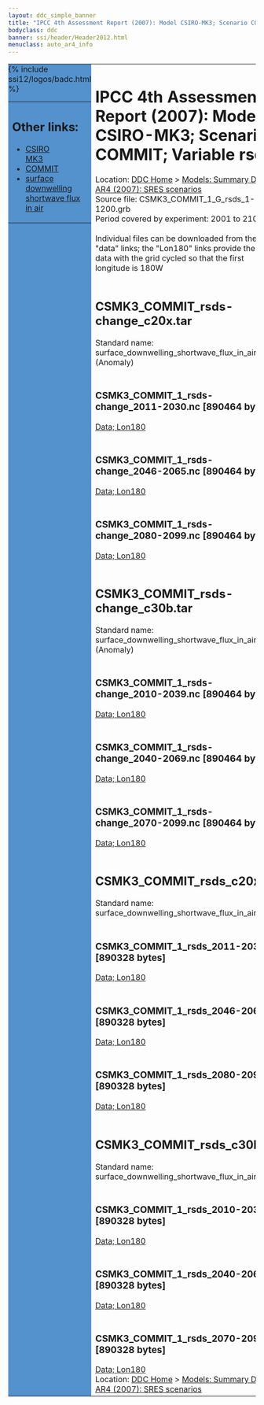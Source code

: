 ```yaml
---
layout: ddc_simple_banner
title: "IPCC 4th Assessment Report (2007): Model CSIRO-MK3; Scenario COMMIT; Variable rsds"
bodyclass: ddc
banner: ssi/header/Header2012.html
menuclass: auto_ar4_info
---
```



<table width="100%" border="0" cellspacing="0" cellpadding="0" style="border-collapse: collapse;">
<tr style="margin:0;padding:0;border:0;">
<td style="margin:0;padding:0;border:0;height:1pt;width:150pt;background:#5492CD;" valign="top" >

<div id="lh-col2" class="auto_ar4_info">
<table class="menumain" bgcolor="#5492CD" cellspacing="0" width="100%" border="0">
<tr><td>
<h2> Other links:</h2>
<ul>
<li><a href="/auto/ar4/model-CSIRO-MK3.html">CSIRO<br/>MK3</a></li>
<li><a href="/auto/ar4/scenario-COMMIT.html">COMMIT</a></li>
<li><a href="/auto/ar4/var-surface_downwelling_shortwave_flux_in_air.html">surface downwelling<br/> shortwave flux in air</a></li>
</ul>
</td></tr>
{% include ssi12/logos/badc.html %}
</table>
</div>
</td>
<td><h1>IPCC 4th Assessment Report (2007): Model CSIRO-MK3; Scenario COMMIT; Variable rsds</h1>

<!-- Breadcrumb1 -->
<div id="breadcrumb1" align="left">
Location: <a href="/index.html">DDC Home</a> > <a href="/sim/gcm_clim/">Models: Summary Data</a>
> <a href="/sim/gcm_clim/SRES_AR4/index.html">AR4 (2007): SRES scenarios</a>
</div>
<!-- End of Breadcrumb1 -->Source file: CSMK3_COMMIT_1_G_rsds_1-1200.grb
<br/>
Period covered by experiment: 2001 to 2100<br/>
<br/>Individual files can be downloaded from the "data" links; the "Lon180" links provide the same data
         with the grid cycled so that the first longitude is 180W<br/>
<br/><h2>CSMK3_COMMIT_rsds-change_c20x.tar</h2>
Standard name: surface_downwelling_shortwave_flux_in_air (Anomaly)<br>
<br/><h3>CSMK3_COMMIT_1_rsds-change_2011-2030.nc [890464 bytes]</h3>
<a href="http://apps.ipcc-data.org/cgi-bin/downl/ar4_nc/rsds/CSMK3_COMMIT_1_rsds-change_2011-2030.nc">Data; </a><a href="http://apps.ipcc-data.org/cgi-bin/downl/ar4_nc/rsds/CSMK3_COMMIT_1_rsds-change_2011-2030.cyto180.nc"> Lon180</a><br/>
<br/><h3>CSMK3_COMMIT_1_rsds-change_2046-2065.nc [890464 bytes]</h3>
<a href="http://apps.ipcc-data.org/cgi-bin/downl/ar4_nc/rsds/CSMK3_COMMIT_1_rsds-change_2046-2065.nc">Data; </a><a href="http://apps.ipcc-data.org/cgi-bin/downl/ar4_nc/rsds/CSMK3_COMMIT_1_rsds-change_2046-2065.cyto180.nc"> Lon180</a><br/>
<br/><h3>CSMK3_COMMIT_1_rsds-change_2080-2099.nc [890464 bytes]</h3>
<a href="http://apps.ipcc-data.org/cgi-bin/downl/ar4_nc/rsds/CSMK3_COMMIT_1_rsds-change_2080-2099.nc">Data; </a><a href="http://apps.ipcc-data.org/cgi-bin/downl/ar4_nc/rsds/CSMK3_COMMIT_1_rsds-change_2080-2099.cyto180.nc"> Lon180</a><br/>
<br/><h2>CSMK3_COMMIT_rsds-change_c30b.tar</h2>
Standard name: surface_downwelling_shortwave_flux_in_air (Anomaly)<br>
<br/><h3>CSMK3_COMMIT_1_rsds-change_2010-2039.nc [890464 bytes]</h3>
<a href="http://apps.ipcc-data.org/cgi-bin/downl/ar4_nc/rsds/CSMK3_COMMIT_1_rsds-change_2010-2039.nc">Data; </a><a href="http://apps.ipcc-data.org/cgi-bin/downl/ar4_nc/rsds/CSMK3_COMMIT_1_rsds-change_2010-2039.cyto180.nc"> Lon180</a><br/>
<br/><h3>CSMK3_COMMIT_1_rsds-change_2040-2069.nc [890464 bytes]</h3>
<a href="http://apps.ipcc-data.org/cgi-bin/downl/ar4_nc/rsds/CSMK3_COMMIT_1_rsds-change_2040-2069.nc">Data; </a><a href="http://apps.ipcc-data.org/cgi-bin/downl/ar4_nc/rsds/CSMK3_COMMIT_1_rsds-change_2040-2069.cyto180.nc"> Lon180</a><br/>
<br/><h3>CSMK3_COMMIT_1_rsds-change_2070-2099.nc [890464 bytes]</h3>
<a href="http://apps.ipcc-data.org/cgi-bin/downl/ar4_nc/rsds/CSMK3_COMMIT_1_rsds-change_2070-2099.nc">Data; </a><a href="http://apps.ipcc-data.org/cgi-bin/downl/ar4_nc/rsds/CSMK3_COMMIT_1_rsds-change_2070-2099.cyto180.nc"> Lon180</a><br/>
<br/><h2>CSMK3_COMMIT_rsds_c20x.tar</h2>
Standard name: surface_downwelling_shortwave_flux_in_air<br>
<br/><h3>CSMK3_COMMIT_1_rsds_2011-2030.nc [890328 bytes]</h3>
<a href="http://apps.ipcc-data.org/cgi-bin/downl/ar4_nc/rsds/CSMK3_COMMIT_1_rsds_2011-2030.nc">Data; </a><a href="http://apps.ipcc-data.org/cgi-bin/downl/ar4_nc/rsds/CSMK3_COMMIT_1_rsds_2011-2030.cyto180.nc"> Lon180</a><br/>
<br/><h3>CSMK3_COMMIT_1_rsds_2046-2065.nc [890328 bytes]</h3>
<a href="http://apps.ipcc-data.org/cgi-bin/downl/ar4_nc/rsds/CSMK3_COMMIT_1_rsds_2046-2065.nc">Data; </a><a href="http://apps.ipcc-data.org/cgi-bin/downl/ar4_nc/rsds/CSMK3_COMMIT_1_rsds_2046-2065.cyto180.nc"> Lon180</a><br/>
<br/><h3>CSMK3_COMMIT_1_rsds_2080-2099.nc [890328 bytes]</h3>
<a href="http://apps.ipcc-data.org/cgi-bin/downl/ar4_nc/rsds/CSMK3_COMMIT_1_rsds_2080-2099.nc">Data; </a><a href="http://apps.ipcc-data.org/cgi-bin/downl/ar4_nc/rsds/CSMK3_COMMIT_1_rsds_2080-2099.cyto180.nc"> Lon180</a><br/>
<br/><h2>CSMK3_COMMIT_rsds_c30b.tar</h2>
Standard name: surface_downwelling_shortwave_flux_in_air<br>
<br/><h3>CSMK3_COMMIT_1_rsds_2010-2039.nc [890328 bytes]</h3>
<a href="http://apps.ipcc-data.org/cgi-bin/downl/ar4_nc/rsds/CSMK3_COMMIT_1_rsds_2010-2039.nc">Data; </a><a href="http://apps.ipcc-data.org/cgi-bin/downl/ar4_nc/rsds/CSMK3_COMMIT_1_rsds_2010-2039.cyto180.nc"> Lon180</a><br/>
<br/><h3>CSMK3_COMMIT_1_rsds_2040-2069.nc [890328 bytes]</h3>
<a href="http://apps.ipcc-data.org/cgi-bin/downl/ar4_nc/rsds/CSMK3_COMMIT_1_rsds_2040-2069.nc">Data; </a><a href="http://apps.ipcc-data.org/cgi-bin/downl/ar4_nc/rsds/CSMK3_COMMIT_1_rsds_2040-2069.cyto180.nc"> Lon180</a><br/>
<br/><h3>CSMK3_COMMIT_1_rsds_2070-2099.nc [890328 bytes]</h3>
<a href="http://apps.ipcc-data.org/cgi-bin/downl/ar4_nc/rsds/CSMK3_COMMIT_1_rsds_2070-2099.nc">Data; </a><a href="http://apps.ipcc-data.org/cgi-bin/downl/ar4_nc/rsds/CSMK3_COMMIT_1_rsds_2070-2099.cyto180.nc"> Lon180</a><br/>
<!-- Breadcrumb2 -->
<div id="breadcrumb2" align="left">
Location: <a href="/index.html">DDC Home</a> > <a href="/sim/gcm_clim/">Models: Summary Data</a>
> <a href="/sim/gcm_clim/SRES_AR4/index.html">AR4 (2007): SRES scenarios</a>
</div>
<!-- End of Breadcrumb2 --></td></tr></table>
